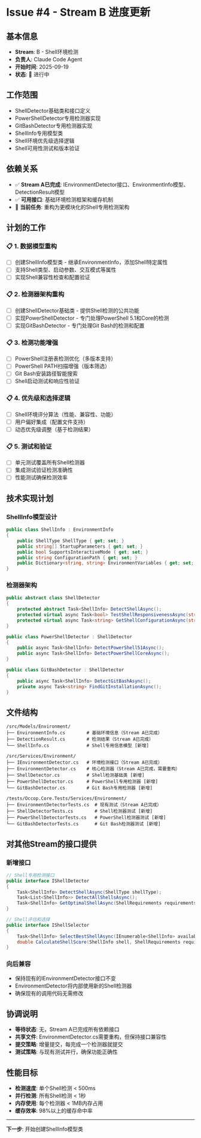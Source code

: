 # Issue #4 - Stream B 进度更新

## 基本信息
- **Stream**: B - Shell环境检测
- **负责人**: Claude Code Agent
- **开始时间**: 2025-09-19
- **状态**: 🔄 进行中

## 工作范围
- ShellDetector基础类和接口定义
- PowerShellDetector专用检测器实现
- GitBashDetector专用检测器实现
- ShellInfo专用模型类
- Shell环境优先级选择逻辑
- Shell可用性测试和版本验证

## 依赖关系
- ✅ **Stream A已完成**: IEnvironmentDetector接口、EnvironmentInfo模型、DetectionResult模型
- ✅ **可用接口**: 基础环境检测框架和缓存机制
- 🔄 **当前任务**: 重构为更模块化的Shell专用检测架构

## 计划的工作

### 📋 1. 数据模型重构
- [ ] 创建ShellInfo模型类 - 继承EnvironmentInfo，添加Shell特定属性
- [ ] 支持Shell类型、启动参数、交互模式等属性
- [ ] 实现Shell兼容性检查和配置验证

### 📋 2. 检测器架构重构
- [ ] 创建ShellDetector基础类 - 提供Shell检测的公共功能
- [ ] 实现PowerShellDetector - 专门处理PowerShell 5.1和Core的检测
- [ ] 实现GitBashDetector - 专门处理Git Bash的检测和配置

### 📋 3. 检测功能增强
- [ ] PowerShell注册表检测优化（多版本支持）
- [ ] PowerShell PATH扫描增强（版本筛选）
- [ ] Git Bash安装路径智能搜索
- [ ] Shell启动测试和响应性验证

### 📋 4. 优先级和选择逻辑
- [ ] Shell环境评分算法（性能、兼容性、功能）
- [ ] 用户偏好集成（配置文件支持）
- [ ] 动态优先级调整（基于检测结果）

### 📋 5. 测试和验证
- [ ] 单元测试覆盖所有Shell检测器
- [ ] 集成测试验证检测准确性
- [ ] 性能测试确保检测效率

## 技术实现计划

### ShellInfo模型设计
```csharp
public class ShellInfo : EnvironmentInfo
{
    public ShellType ShellType { get; set; }
    public string[] StartupParameters { get; set; }
    public bool SupportsInteractiveMode { get; set; }
    public string ConfigurationPath { get; set; }
    public Dictionary<string, string> EnvironmentVariables { get; set; }
}
```

### 检测器架构
```csharp
public abstract class ShellDetector
{
    protected abstract Task<ShellInfo> DetectShellAsync();
    protected virtual async Task<bool> TestShellResponsivenessAsync(string shellPath);
    protected virtual async Task<string> GetShellConfigurationAsync(string shellPath);
}

public class PowerShellDetector : ShellDetector
{
    public async Task<ShellInfo> DetectPowerShell51Async();
    public async Task<ShellInfo> DetectPowerShellCoreAsync();
}

public class GitBashDetector : ShellDetector
{
    public async Task<ShellInfo> DetectGitBashAsync();
    private async Task<string> FindGitInstallationAsync();
}
```

## 文件结构
```
/src/Models/Environment/
├── EnvironmentInfo.cs        # 基础环境信息（Stream A已完成）
├── DetectionResult.cs        # 检测结果（Stream A已完成）
└── ShellInfo.cs              # Shell专用信息模型 [新增]

/src/Services/Environment/
├── IEnvironmentDetector.cs   # 环境检测接口（Stream A已完成）
├── EnvironmentDetector.cs    # 核心检测器（Stream A已完成，需要重构）
├── ShellDetector.cs          # Shell检测基础类 [新增]
├── PowerShellDetector.cs     # PowerShell专用检测器 [新增]
└── GitBashDetector.cs        # Git Bash专用检测器 [新增]

/tests/Occop.Core.Tests/Services/Environment/
├── EnvironmentDetectorTests.cs  # 现有测试（Stream A已完成）
├── ShellDetectorTests.cs        # Shell检测器测试 [新增]
├── PowerShellDetectorTests.cs   # PowerShell检测器测试 [新增]
└── GitBashDetectorTests.cs      # Git Bash检测器测试 [新增]
```

## 对其他Stream的接口提供

### 新增接口
```csharp
// Shell专用检测接口
public interface IShellDetector
{
    Task<ShellInfo> DetectShellAsync(ShellType shellType);
    Task<List<ShellInfo>> DetectAllShellsAsync();
    Task<ShellInfo> GetOptimalShellAsync(ShellRequirements requirements);
}

// Shell评估和选择
public interface IShellSelector
{
    Task<ShellInfo> SelectBestShellAsync(IEnumerable<ShellInfo> availableShells);
    double CalculateShellScore(ShellInfo shell, ShellRequirements requirements);
}
```

### 向后兼容
- 保持现有的IEnvironmentDetector接口不变
- EnvironmentDetector将内部使用新的Shell检测器
- 确保现有的调用代码无需修改

## 协调说明
- **等待状态**: 无，Stream A已完成所有依赖接口
- **共享文件**: EnvironmentDetector.cs需要重构，但保持接口兼容性
- **提交策略**: 增量提交，每完成一个检测器就提交
- **测试策略**: 与现有测试并行，确保功能正确性

## 性能目标
- **检测速度**: 单个Shell检测 < 500ms
- **并行检测**: 所有Shell检测 < 1秒
- **内存使用**: 每个检测器 < 1MB内存占用
- **缓存效率**: 98%以上的缓存命中率

---

**下一步**: 开始创建ShellInfo模型类